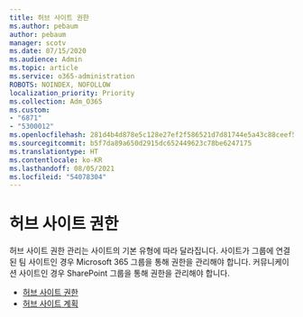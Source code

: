 ```yaml
---
title: 허브 사이트 권한
ms.author: pebaum
author: pebaum
manager: scotv
ms.date: 07/15/2020
ms.audience: Admin
ms.topic: article
ms.service: o365-administration
ROBOTS: NOINDEX, NOFOLLOW
localization_priority: Priority
ms.collection: Adm_O365
ms.custom:
- "6871"
- "5300012"
ms.openlocfilehash: 281d4b4d878e5c128e27ef2f586521d7d81744e5a43c88ceef52c6aceeabf0a0
ms.sourcegitcommit: b5f7da89a650d2915dc652449623c78be6247175
ms.translationtype: HT
ms.contentlocale: ko-KR
ms.lasthandoff: 08/05/2021
ms.locfileid: "54078304"
---
```

# <a name="hub-site-permissions"></a>허브 사이트 권한

허브 사이트 권한 관리는 사이트의 기본 유형에 따라 달라집니다. 사이트가 그룹에 연결된 팀 사이트인 경우 Microsoft 365 그룹을 통해 권한을 관리해야 합니다. 커뮤니케이션 사이트인 경우 SharePoint 그룹을 통해 권한을 관리해야 합니다.

- [허브 사이트 권한](https://docs.microsoft.com/sharepoint/modern-experience-sharing-permissions#hub-site-permissions)  
- [허브 사이트 계획](https://docs.microsoft.com/sharepoint/planning-hub-sites)
